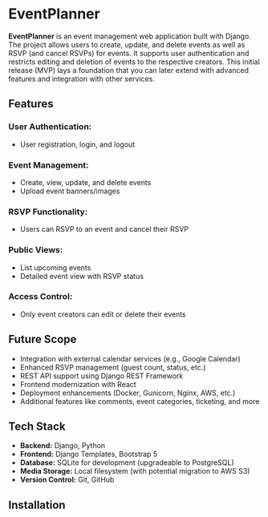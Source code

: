 # EventPlanner

**EventPlanner** is an event management web application built with Django. The project allows users to create, update, and delete events as well as RSVP (and cancel RSVPs) for events. It supports user authentication and restricts editing and deletion of events to the respective creators. This initial release (MVP) lays a foundation that you can later extend with advanced features and integration with other services.

## Features

### User Authentication:
- User registration, login, and logout

### Event Management:
- Create, view, update, and delete events
- Upload event banners/images

### RSVP Functionality:
- Users can RSVP to an event and cancel their RSVP

### Public Views:
- List upcoming events
- Detailed event view with RSVP status

### Access Control:
- Only event creators can edit or delete their events

## Future Scope

- Integration with external calendar services (e.g., Google Calendar)
- Enhanced RSVP management (guest count, status, etc.)
- REST API support using Django REST Framework
- Frontend modernization with React
- Deployment enhancements (Docker, Gunicorn, Nginx, AWS, etc.)
- Additional features like comments, event categories, ticketing, and more

## Tech Stack

- **Backend:** Django, Python  
- **Frontend:** Django Templates, Bootstrap 5  
- **Database:** SQLite for development (upgradeable to PostgreSQL)  
- **Media Storage:** Local filesystem (with potential migration to AWS S3)  
- **Version Control:** Git, GitHub

## Installation
